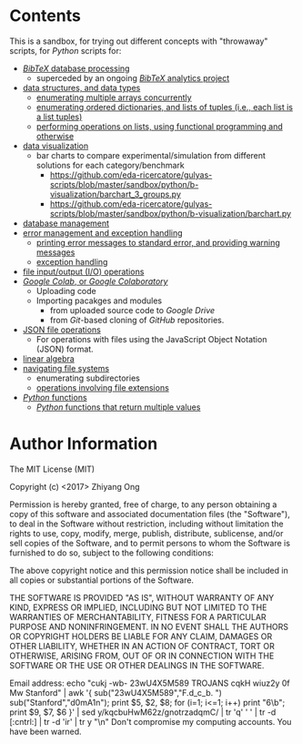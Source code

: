 #	Contents


This is a sandbox, for trying out different concepts with "throwaway" scripts, for *Python* scripts for:
+ [*BibTeX* database processing](https://github.com/eda-ricercatore/gulyas-scripts/tree/master/sandbox/python/clean_bibtex)
	- superceded by an ongoing [*BibTeX* analytics project](https://github.com/eda-ricercatore/bibtex-analytics)
+ [data structures, and data types](https://github.com/eda-ricercatore/gulyas-scripts/tree/master/sandbox/python/i-data-structures)
	- [enumerating multiple arrays concurrently](https://github.com/eda-ricercatore/gulyas-scripts/blob/master/sandbox/python/i-data-structures/enumerate_multiple_arrays-concurrently.py)
	- [enumerating ordered dictionaries, and lists of tuples (i.e., each list is a list tuples)](https://github.com/eda-ricercatore/gulyas-scripts/blob/master/sandbox/python/i-data-structures/ordered_dict_color_enumeration.py)
	- [performing operations on lists, using functional programming and otherwise](https://github.com/eda-ricercatore/gulyas-scripts/blob/master/sandbox/python/i-data-structures/performing_operations_on_lists.py)
+ [data visualization](https://github.com/eda-ricercatore/gulyas-scripts/tree/master/sandbox/python/b-visualization)
	- bar charts to compare experimental/simulation from different solutions for each category/benchmark
		* https://github.com/eda-ricercatore/gulyas-scripts/blob/master/sandbox/python/b-visualization/barchart_3_groups.py
		* https://github.com/eda-ricercatore/gulyas-scripts/blob/master/sandbox/python/b-visualization/barchart.py
+ [database management](https://github.com/eda-ricercatore/gulyas-scripts/tree/master/sandbox/python/database-management)
+ [error management and exception handling](https://github.com/eda-ricercatore/gulyas-scripts/tree/master/sandbox/python/h-error-management)
	- [printing error messages to standard error, and providing warning messages](https://github.com/eda-ricercatore/gulyas-scripts/blob/master/sandbox/python/h-error-management/e-print-error-output.py)
	- [exception handling](https://github.com/eda-ricercatore/gulyas-scripts/blob/master/sandbox/python/h-error-management/my_exception_handling.py)
+ [file input/output (I/O) operations](https://github.com/eda-ricercatore/gulyas-scripts/tree/master/sandbox/python/file-io)
+ [*Google Colab*, or *Google Colaboratory*](https://github.com/eda-ricercatore/gulyas-scripts/tree/master/sandbox/python/google-colab)
	- Uploading code
	- Importing pacakges and modules
		* from uploaded source code to *Google Drive*
		* from *Git*-based cloning of *GitHub* repositories.
+ [JSON file operations](https://github.com/eda-ricercatore/gulyas-scripts/tree/master/sandbox/python/json-files)
	- For operations with files using the JavaScript Object Notation (JSON) format.
+ [linear algebra](https://github.com/eda-ricercatore/gulyas-scripts/tree/master/sandbox/python/linear_algebra)
+ [navigating file systems](https://github.com/eda-ricercatore/gulyas-scripts/tree/master/sandbox/python/a-navigating-file-systems)
	- enumerating subdirectories
	- [operations involving file extensions](https://github.com/eda-ricercatore/gulyas-scripts/blob/master/sandbox/python/a-navigating-file-systems/a_os_path_methods.py)
+ [*Python* functions](https://github.com/eda-ricercatore/gulyas-scripts/tree/master/sandbox/python/e-functions)
	- [*Python* functions that return multiple values](https://github.com/eda-ricercatore/gulyas-scripts/blob/master/sandbox/python/e-functions/function_multiple_return_values.py)













#	Author Information

The MIT License (MIT)

Copyright (c) <2017> Zhiyang Ong

Permission is hereby granted, free of charge, to any person obtaining a copy of this software and associated documentation files (the "Software"), to deal in the Software without restriction, including without limitation the rights to use, copy, modify, merge, publish, distribute, sublicense, and/or sell copies of the Software, and to permit persons to whom the Software is furnished to do so, subject to the following conditions:

The above copyright notice and this permission notice shall be included in all copies or substantial portions of the Software.

THE SOFTWARE IS PROVIDED "AS IS", WITHOUT WARRANTY OF ANY KIND, EXPRESS OR IMPLIED, INCLUDING BUT NOT LIMITED TO THE WARRANTIES OF MERCHANTABILITY, FITNESS FOR A PARTICULAR PURPOSE AND NONINFRINGEMENT. IN NO EVENT SHALL THE AUTHORS OR COPYRIGHT HOLDERS BE LIABLE FOR ANY CLAIM, DAMAGES OR OTHER LIABILITY, WHETHER IN AN ACTION OF CONTRACT, TORT OR OTHERWISE, ARISING FROM, OUT OF OR IN CONNECTION WITH THE SOFTWARE OR THE USE OR OTHER DEALINGS IN THE SOFTWARE.

Email address: echo "cukj -wb- 23wU4X5M589 TROJANS cqkH wiuz2y 0f Mw Stanford" | awk '{ sub("23wU4X5M589","F.d_c_b. ") sub("Stanford","d0mA1n"); print $5, $2, $8; for (i=1; i<=1; i++) print "6\b"; print $9, $7, $6 }' | sed y/kqcbuHwM62z/gnotrzadqmC/ | tr 'q' ' ' | tr -d [:cntrl:] | tr -d 'ir' | tr y "\n"		Don't compromise my computing accounts. You have been warned.

